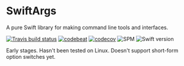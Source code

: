 # SwiftArgs

A pure Swift library for making command line tools and interfaces.

[![Travis build status](https://travis-ci.org/frazer-rbsn/SwiftCommandLineKit.svg?branch=master)](https://travis-ci.org/frazer-rbsn/SwiftCommandLineKit)
[![codebeat](https://codebeat.co/badges/50ae3c45-d0f4-4a10-be51-0b33831d6ad0)](https://codebeat.co/projects/github-com-frazer-rbsn-swiftcommandlinekit)
[![codecov](https://codecov.io/gh/frazer-rbsn/SwiftCommandLineKit/branch/master/graph/badge.svg)](https://codecov.io/gh/frazer-rbsn/SwiftCommandLineKit)
![SPM](https://img.shields.io/badge/Swift%20Package%20Manager-Compatible-brightgreen.svg)
![Swift version](https://img.shields.io/badge/Swift-3-orange.svg)

Early stages. Hasn't been tested on Linux. Doesn't support short-form option switches yet.

